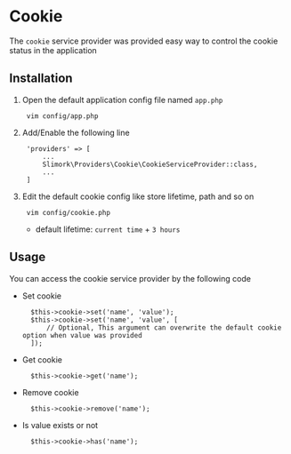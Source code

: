 # Cookie

The `cookie` service provider was provided easy way to control the cookie status in the application

## Installation

1. Open the default application config file named `app.php`

        vim config/app.php

2. Add/Enable the following line

        'providers' => [
            ...
            Slimork\Providers\Cookie\CookieServiceProvider::class,
            ...
        ]

3. Edit the default cookie config like store lifetime, path and so on

        vim config/cookie.php

    - default lifetime: `current time` + `3 hours`

## Usage

You can access the cookie service provider by the following code

- Set cookie

        $this->cookie->set('name', 'value');
        $this->cookie->set('name', 'value', [
            // Optional, This argument can overwrite the default cookie option when value was provided
        ]);

- Get cookie

        $this->cookie->get('name');

- Remove cookie

        $this->cookie->remove('name');

- Is value exists or not

        $this->cookie->has('name');
